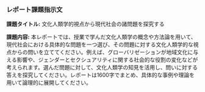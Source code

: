 ### レポート課題指示文

**課題タイトル:** 文化人類学的視点から現代社会の諸問題を探究する

**課題内容:** 本レポートでは、授業で学んだ文化人類学の概念や方法論を用いて、現代社会における具体的な問題を一つ選び、その問題に対する文化人類学的な視点からの問いを立ててください。例えば、グローバリゼーションが地域文化に与える影響や、ジェンダーとセクシュアリティに関する社会的な役割の変化などが考えられます。選んだ問題に対して、文化人類学の知見を活用し、問いに対する答えを探究してください。レポートは1600字でまとめ、具体的な事例や理論を用いて論理的に展開してください。